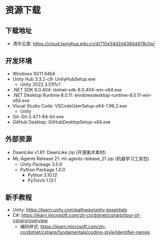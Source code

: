 # 资源下载

## 下载地址

- 清华云盘: https://cloud.tsinghua.edu.cn/d/710e34d2d4384d478c0e/

## 开发环境

- Windows 10/11 64bit
- Unity Hub 3.3.2-c9: UnityHubSetup.exe
  - Unity 2022.3.51f1c1
- .NET SDK 8.0.404: dotnet-sdk-8.0.404-win-x64.exe
- .NET Desktop Runtime 8.0.11: windowsdesktop-runtime-8.0.11-win-x64.exe
- Visual Studio Code: VSCodeUserSetup-x64-1.96.2.exe
  - Unity
- Git: Git-2.47.1-64-bit.exe
- GitHub Desktop: GitHubDesktopSetup-x64.exe

## 外部资源

- DawnLike v1.81: DawnLike.zip (开源美术素材)
- ML-Agents Release 21: ml-agents-release_21.zip (机器学习工具包)
  - Unity Package 3.0.0
  - Python Package 1.0.0
    - Python 3.10.12
    - PyTorch 1.13.1

## 新手教程

- Unity: https://learn.unity.com/pathway/unity-essentials
- C#: https://learn.microsoft.com/zh-cn/dotnet/csharp/tour-of-csharp/overview
  - 编码样式: https://learn.microsoft.com/zh-cn/dotnet/csharp/fundamentals/coding-style/identifier-names
